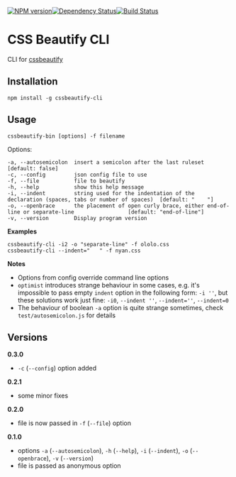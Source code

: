 [![NPM version](https://badge.fury.io/js/cssbeautify-cli.png)](http://badge.fury.io/js/cssbeautify-cli)[![Dependency Status](https://gemnasium.com/Saunalol/cssbeautify-cli.png)](https://gemnasium.com/Saunalol/cssbeautify-cli)[![Build Status](https://travis-ci.org/Saunalol/cssbeautify-cli.png?branch=master)](https://travis-ci.org/Saunalol/cssbeautify-cli)
# CSS Beautify CLI #

CLI for [cssbeautify](https://github.com/senchalabs/cssbeautify)

## Installation

    npm install -g cssbeautify-cli

## Usage ##

    cssbeautify-bin [options] -f filename

Options:
```
-a, --autosemicolon  insert a semicolon after the last ruleset                                              [default: false]
-c, --config         json config file to use
-f, --file           file to beautify
-h, --help           show this help message
-i, --indent         string used for the indentation of the declaration (spaces, tabs or number of spaces)  [default: "    "]
-o, --openbrace      the placement of open curly brace, either end-of-line or separate-line                 [default: "end-of-line"]
-v, --version        Display program version
```

__Examples__
```
cssbeautify-cli -i2 -o "separate-line" -f ololo.css
cssbeautify-cli --indent="   " -f nyan.css
```

__Notes__
- Options from config override command line options
- `optimist` introduces strange behaviour in some cases, e.g.
it's impossible to pass empty `indent` option in the following form: `-i ''`,
but these solutions work just fine: `-i0`, `--indent ''`, `--indent=''`, `--indent=0`
- The behaviour of boolean `-a` option is quite strange sometimes, check `test/autosemicolon.js` for
details


## Versions
**0.3.0**
 * `-c` (`--config`) option added

**0.2.1**
 * some minor fixes

**0.2.0**
 * file is now passed in `-f` (`--file`) option

**0.1.0**
 * options `-a` (`--autosemicolon`), `-h` (`--help`), `-i` (`--indent`), `-o` (`--openbrace`), `-v` (`--version`)
 * file is passed as anonymous option
